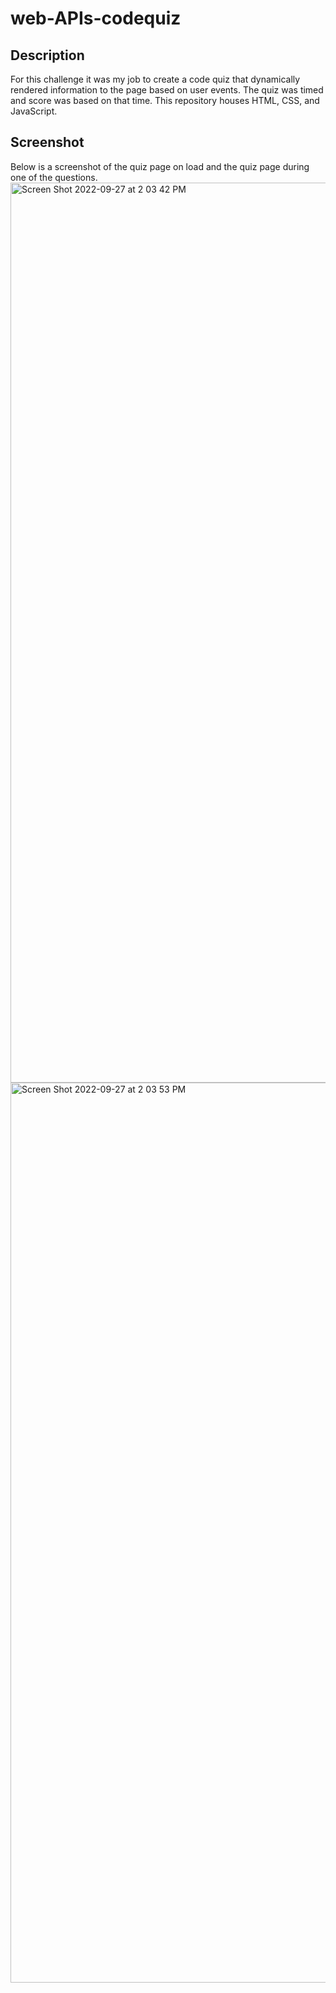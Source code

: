 # web-APIs-codequiz

## Description

For this challenge it was my job to create a code quiz that dynamically rendered information to the page based on user events. The quiz was timed and score was based on that time. This repository houses HTML, CSS, and JavaScript. 

## Screenshot

Below is a screenshot of the quiz page on load and the quiz page during one of the questions.
<img width="1440" alt="Screen Shot 2022-09-27 at 2 03 42 PM" src="https://user-images.githubusercontent.com/110855018/192613649-36e64c8d-2433-4971-9c10-bbb1b8cf38f2.png">
<img width="1440" alt="Screen Shot 2022-09-27 at 2 03 53 PM" src="https://user-images.githubusercontent.com/110855018/192613675-351d1182-d1ce-4203-b07b-dddbf6bc94b4.png">


